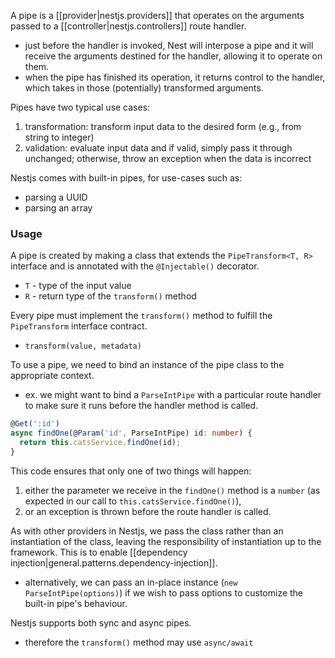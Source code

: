 
A pipe is a [[provider|nestjs.providers]] that operates on the arguments passed to a [[controller|nestjs.controllers]] route handler.
- just before the handler is invoked, Nest will interpose a pipe and it will receive the arguments destined for the handler, allowing it to operate on them.
- when the pipe has finished its operation, it returns control to the handler, which takes in those (potentially) transformed arguments.

Pipes have two typical use cases:
1. transformation: transform input data to the desired form (e.g., from string to integer)
2. validation: evaluate input data and if valid, simply pass it through unchanged; otherwise, throw an exception when the data is incorrect

Nestjs comes with built-in pipes, for use-cases such as:
- parsing a UUID
- parsing an array

### Usage
A pipe is created by making a class that extends the `PipeTransform<T, R>` interface and is annotated with the `@Injectable()` decorator.
- `T` - type of the input value
- `R` - return type of the `transform()` method

Every pipe must implement the `transform()` method to fulfill the `PipeTransform` interface contract.
- `transform(value, metadata)`

To use a pipe, we need to bind an instance of the pipe class to the appropriate context.
- ex. we might want to bind a `ParseIntPipe` with a particular route handler to make sure it runs before the handler method is called.

```ts
@Get(':id')
async findOne(@Param('id', ParseIntPipe) id: number) {
  return this.catsService.findOne(id);
}
```

This code ensures that only one of two things will happen:
1. either the parameter we receive in the `findOne()` method is a `number` (as expected in our call to `this.catsService.findOne()`), 
2. or an exception is thrown before the route handler is called. 

As with other providers in Nestjs, we pass the class rather than an instantiation of the class, leaving the responsibility of instantiation up to the framework. This is to enable [[dependency injection|general.patterns.dependency-injection]].
- alternatively, we can pass an in-place instance (`new ParseIntPipe(options)`) if we wish to pass options to customize the built-in pipe's behaviour.

Nestjs supports both sync and async pipes.
- therefore the `transform()` method may use `async/await`